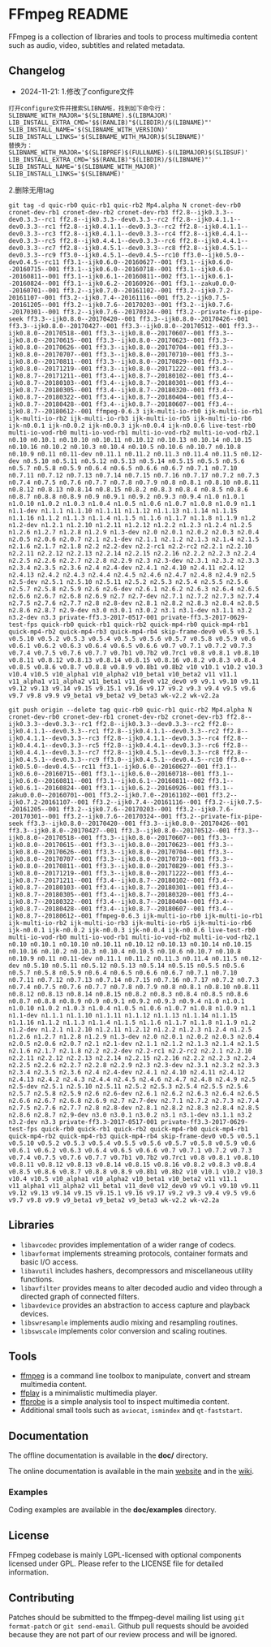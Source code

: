 FFmpeg README
=============

FFmpeg is a collection of libraries and tools to process multimedia content
such as audio, video, subtitles and related metadata.

## Changelog
* 2024-11-21:
1.修改了configure文件
```shell
打开configure文件并搜索SLIBNAME，找到如下命令行：
SLIBNAME_WITH_MAJOR='$(SLIBNAME).$(LIBMAJOR)'
LIB_INSTALL_EXTRA_CMD='$$(RANLIB)"$(LIBDIR)/$(LIBNAME)"'
SLIB_INSTALL_NAME='$(SLIBNAME_WITH_VERSION)'
SLIB_INSTALL_LINKS='$(SLIBNAME_WITH_MAJOR)$(SLIBNAME)'
替换为：
SLIBNAME_WITH_MAJOR='$(SLIBPREF)$(FULLNAME)-$(LIBMAJOR)$(SLIBSUF)'
LIB_INSTALL_EXTRA_CMD='$$(RANLIB)"$(LIBDIR)/$(LIBNAME)"'
SLIB_INSTALL_NAME='$(SLIBNAME_WITH_MAJOR)'
SLIB_INSTALL_LINKS='$(SLIBNAME)'
```
2.删除无用tag

```shell
git tag -d quic-rb0 quic-rb1 quic-rb2 Mp4.alpha N cronet-dev-rb0 cronet-dev-rb1 cronet-dev-rb2 cronet-dev-rb3 ff2.8--ijk0.3.3--dev0.3.3--rc1 ff2.8--ijk0.3.3--dev0.3.3--rc2 ff2.8--ijk0.4.1.1--dev0.3.3--rc1 ff2.8--ijk0.4.1.1--dev0.3.3--rc2 ff2.8--ijk0.4.1.1--dev0.3.3--rc3 ff2.8--ijk0.4.1.1--dev0.3.3--rc4 ff2.8--ijk0.4.4.1--dev0.3.3--rc5 ff2.8--ijk0.4.4.1--dev0.3.3--rc6 ff2.8--ijk0.4.4.1--dev0.3.3--rc7 ff2.8--ijk0.4.5.1--dev0.3.3--rc8 ff2.8--ijk0.4.5.1--dev0.3.3--rc9 ff3.0--ijk0.4.5.1--dev0.4.5--rc10 ff3.0--ijk0.5.0--dev0.4.5--rc11 ff3.1--ijk0.6.0--20160627--001 ff3.1--ijk0.6.0--20160715--001 ff3.1--ijk0.6.0--20160718--001 ff3.1--ijk0.6.0--20160811--001 ff3.1--ijk0.6.1--20160811--002 ff3.1--ijk0.6.1--20160824--001 ff3.1--ijk0.6.2--20160926--001 ff3.1--zaku0.0.0--20160701--001 ff3.2--ijk0.7.0--20161102--001 ff3.2--ijk0.7.2-20161107--001 ff3.2--ijk0.7.4--20161116--001 ff3.2--ijk0.7.5--20161205--001 ff3.2--ijk0.7.6--20170203--001 ff3.2--ijk0.7.6--20170301--001 ff3.2--ijk0.7.6--20170324--001 ff3.2--private-fix-pipe-seek ff3.3--ijk0.8.0--20170420--001 ff3.3--ijk0.8.0--20170426--001 ff3.3--ijk0.8.0--20170427--001 ff3.3--ijk0.8.0--20170512--001 ff3.3--ijk0.8.0--20170518--001 ff3.3--ijk0.8.0--20170607--001 ff3.3--ijk0.8.0--20170615--001 ff3.3--ijk0.8.0--20170623--001 ff3.3--ijk0.8.0--20170626--001 ff3.3--ijk0.8.0--20170704--001 ff3.3--ijk0.8.0--20170707--001 ff3.3--ijk0.8.0--20170710--001 ff3.3--ijk0.8.0--20170811--001 ff3.3--ijk0.8.0--20170829--001 ff3.3--ijk0.8.0--20171219--001 ff3.3--ijk0.8.0--20171222--001 ff3.4--ijk0.8.7--20171211--001 ff3.4--ijk0.8.7--20180102--001 ff3.4--ijk0.8.7--20180103--001 ff3.4--ijk0.8.7--20180301--001 ff3.4--ijk0.8.7--20180305--001 ff3.4--ijk0.8.7--20180320--001 ff3.4--ijk0.8.7--20180322--001 ff3.4--ijk0.8.7--20180404--001 ff3.4--ijk0.8.7--20180428--001 ff3.4--ijk0.8.7--20180607--001 ff3.4--ijk0.8.7--20180612--001 ffmpeg-0.6.3 ijk-multi-io-rb0 ijk-multi-io-rb1 ijk-multi-io-rb2 ijk-multi-io-rb3 ijk-multi-io-rb5 ijk-multi-io-rb6 ijk-n0.0.1 ijk-n0.0.2 ijk-n0.0.3 ijk-n0.0.4 ijk-n0.0.6 live-test-rb0 multi-io-vod-rb0 multi-io-vod-rb1 multi-io-vod-rb2 multi-io-vod-rb2.1 n0.10 n0.10.1 n0.10.10 n0.10.11 n0.10.12 n0.10.13 n0.10.14 n0.10.15 n0.10.16 n0.10.2 n0.10.3 n0.10.4 n0.10.5 n0.10.6 n0.10.7 n0.10.8 n0.10.9 n0.11 n0.11-dev n0.11.1 n0.11.2 n0.11.3 n0.11.4 n0.11.5 n0.12-dev n0.5.10 n0.5.11 n0.5.12 n0.5.13 n0.5.14 n0.5.15 n0.5.5 n0.5.6 n0.5.7 n0.5.8 n0.5.9 n0.6.4 n0.6.5 n0.6.6 n0.6.7 n0.7.1 n0.7.10 n0.7.11 n0.7.12 n0.7.13 n0.7.14 n0.7.15 n0.7.16 n0.7.17 n0.7.2 n0.7.3 n0.7.4 n0.7.5 n0.7.6 n0.7.7 n0.7.8 n0.7.9 n0.8 n0.8.1 n0.8.10 n0.8.11 n0.8.12 n0.8.13 n0.8.14 n0.8.15 n0.8.2 n0.8.3 n0.8.4 n0.8.5 n0.8.6 n0.8.7 n0.8.8 n0.8.9 n0.9 n0.9.1 n0.9.2 n0.9.3 n0.9.4 n1.0 n1.0.1 n1.0.10 n1.0.2 n1.0.3 n1.0.4 n1.0.5 n1.0.6 n1.0.7 n1.0.8 n1.0.9 n1.1 n1.1-dev n1.1.1 n1.1.10 n1.1.11 n1.1.12 n1.1.13 n1.1.14 n1.1.15 n1.1.16 n1.1.2 n1.1.3 n1.1.4 n1.1.5 n1.1.6 n1.1.7 n1.1.8 n1.1.9 n1.2 n1.2-dev n1.2.1 n1.2.10 n1.2.11 n1.2.12 n1.2.2 n1.2.3 n1.2.4 n1.2.5 n1.2.6 n1.2.7 n1.2.8 n1.2.9 n1.3-dev n2.0 n2.0.1 n2.0.2 n2.0.3 n2.0.4 n2.0.5 n2.0.6 n2.0.7 n2.1 n2.1-dev n2.1.1 n2.1.2 n2.1.3 n2.1.4 n2.1.5 n2.1.6 n2.1.7 n2.1.8 n2.2 n2.2-dev n2.2-rc1 n2.2-rc2 n2.2.1 n2.2.10 n2.2.11 n2.2.12 n2.2.13 n2.2.14 n2.2.15 n2.2.16 n2.2.2 n2.2.3 n2.2.4 n2.2.5 n2.2.6 n2.2.7 n2.2.8 n2.2.9 n2.3 n2.3-dev n2.3.1 n2.3.2 n2.3.3 n2.3.4 n2.3.5 n2.3.6 n2.4 n2.4-dev n2.4.1 n2.4.10 n2.4.11 n2.4.12 n2.4.13 n2.4.2 n2.4.3 n2.4.4 n2.4.5 n2.4.6 n2.4.7 n2.4.8 n2.4.9 n2.5 n2.5-dev n2.5.1 n2.5.10 n2.5.11 n2.5.2 n2.5.3 n2.5.4 n2.5.5 n2.5.6 n2.5.7 n2.5.8 n2.5.9 n2.6 n2.6-dev n2.6.1 n2.6.2 n2.6.3 n2.6.4 n2.6.5 n2.6.6 n2.6.7 n2.6.8 n2.6.9 n2.7 n2.7-dev n2.7.1 n2.7.2 n2.7.3 n2.7.4 n2.7.5 n2.7.6 n2.7.7 n2.8 n2.8-dev n2.8.1 n2.8.2 n2.8.3 n2.8.4 n2.8.5 n2.8.6 n2.8.7 n2.9-dev n3.0 n3.0.1 n3.0.2 n3.1 n3.1-dev n3.1.1 n3.2 n3.2-dev n3.3 private-ff3.3-2017-0517-001 private-ff3.3-2017-0629-test-fps quick-rb0 quick-rb1 quick-rb2 quick-mp4-rb0 quick-mp4-rb1 quick-mp4-rb2 quick-mp4-rb3 quick-mp4-rb4 skip-frame-dev0 v0.5 v0.5.1 v0.5.10 v0.5.2 v0.5.3 v0.5.4 v0.5.5 v0.5.6 v0.5.7 v0.5.8 v0.5.9 v0.6 v0.6.1 v0.6.2 v0.6.3 v0.6.4 v0.6.5 v0.6.6 v0.7 v0.7.1 v0.7.2 v0.7.3 v0.7.4 v0.7.5 v0.7.6 v0.7.7 v0.7b1 v0.7b2 v0.7rc1 v0.8 v0.8.1 v0.8.10 v0.8.11 v0.8.12 v0.8.13 v0.8.14 v0.8.15 v0.8.16 v0.8.2 v0.8.3 v0.8.4 v0.8.5 v0.8.6 v0.8.7 v0.8.8 v0.8.9 v0.8b1 v0.8b2 v10 v10.1 v10.2 v10.3 v10.4 v10.5 v10_alpha1 v10_alpha2 v10_beta1 v10_beta2 v11 v11.1 v11_alpha1 v11_alpha2 v11_beta1 v11_dev0 v12_dev0 v9 v9.1 v9.10 v9.11 v9.12 v9.13 v9.14 v9.15 v9.15.1 v9.16 v9.17 v9.2 v9.3 v9.4 v9.5 v9.6 v9.7 v9.8 v9.9 v9_beta1 v9_beta2 v9_beta3 wk-v2.2 wk-v2.2a

git push origin --delete tag quic-rb0 quic-rb1 quic-rb2 Mp4.alpha N cronet-dev-rb0 cronet-dev-rb1 cronet-dev-rb2 cronet-dev-rb3 ff2.8--ijk0.3.3--dev0.3.3--rc1 ff2.8--ijk0.3.3--dev0.3.3--rc2 ff2.8--ijk0.4.1.1--dev0.3.3--rc1 ff2.8--ijk0.4.1.1--dev0.3.3--rc2 ff2.8--ijk0.4.1.1--dev0.3.3--rc3 ff2.8--ijk0.4.1.1--dev0.3.3--rc4 ff2.8--ijk0.4.4.1--dev0.3.3--rc5 ff2.8--ijk0.4.4.1--dev0.3.3--rc6 ff2.8--ijk0.4.4.1--dev0.3.3--rc7 ff2.8--ijk0.4.5.1--dev0.3.3--rc8 ff2.8--ijk0.4.5.1--dev0.3.3--rc9 ff3.0--ijk0.4.5.1--dev0.4.5--rc10 ff3.0--ijk0.5.0--dev0.4.5--rc11 ff3.1--ijk0.6.0--20160627--001 ff3.1--ijk0.6.0--20160715--001 ff3.1--ijk0.6.0--20160718--001 ff3.1--ijk0.6.0--20160811--001 ff3.1--ijk0.6.1--20160811--002 ff3.1--ijk0.6.1--20160824--001 ff3.1--ijk0.6.2--20160926--001 ff3.1--zaku0.0.0--20160701--001 ff3.2--ijk0.7.0--20161102--001 ff3.2--ijk0.7.2-20161107--001 ff3.2--ijk0.7.4--20161116--001 ff3.2--ijk0.7.5--20161205--001 ff3.2--ijk0.7.6--20170203--001 ff3.2--ijk0.7.6--20170301--001 ff3.2--ijk0.7.6--20170324--001 ff3.2--private-fix-pipe-seek ff3.3--ijk0.8.0--20170420--001 ff3.3--ijk0.8.0--20170426--001 ff3.3--ijk0.8.0--20170427--001 ff3.3--ijk0.8.0--20170512--001 ff3.3--ijk0.8.0--20170518--001 ff3.3--ijk0.8.0--20170607--001 ff3.3--ijk0.8.0--20170615--001 ff3.3--ijk0.8.0--20170623--001 ff3.3--ijk0.8.0--20170626--001 ff3.3--ijk0.8.0--20170704--001 ff3.3--ijk0.8.0--20170707--001 ff3.3--ijk0.8.0--20170710--001 ff3.3--ijk0.8.0--20170811--001 ff3.3--ijk0.8.0--20170829--001 ff3.3--ijk0.8.0--20171219--001 ff3.3--ijk0.8.0--20171222--001 ff3.4--ijk0.8.7--20171211--001 ff3.4--ijk0.8.7--20180102--001 ff3.4--ijk0.8.7--20180103--001 ff3.4--ijk0.8.7--20180301--001 ff3.4--ijk0.8.7--20180305--001 ff3.4--ijk0.8.7--20180320--001 ff3.4--ijk0.8.7--20180322--001 ff3.4--ijk0.8.7--20180404--001 ff3.4--ijk0.8.7--20180428--001 ff3.4--ijk0.8.7--20180607--001 ff3.4--ijk0.8.7--20180612--001 ffmpeg-0.6.3 ijk-multi-io-rb0 ijk-multi-io-rb1 ijk-multi-io-rb2 ijk-multi-io-rb3 ijk-multi-io-rb5 ijk-multi-io-rb6 ijk-n0.0.1 ijk-n0.0.2 ijk-n0.0.3 ijk-n0.0.4 ijk-n0.0.6 live-test-rb0 multi-io-vod-rb0 multi-io-vod-rb1 multi-io-vod-rb2 multi-io-vod-rb2.1 n0.10 n0.10.1 n0.10.10 n0.10.11 n0.10.12 n0.10.13 n0.10.14 n0.10.15 n0.10.16 n0.10.2 n0.10.3 n0.10.4 n0.10.5 n0.10.6 n0.10.7 n0.10.8 n0.10.9 n0.11 n0.11-dev n0.11.1 n0.11.2 n0.11.3 n0.11.4 n0.11.5 n0.12-dev n0.5.10 n0.5.11 n0.5.12 n0.5.13 n0.5.14 n0.5.15 n0.5.5 n0.5.6 n0.5.7 n0.5.8 n0.5.9 n0.6.4 n0.6.5 n0.6.6 n0.6.7 n0.7.1 n0.7.10 n0.7.11 n0.7.12 n0.7.13 n0.7.14 n0.7.15 n0.7.16 n0.7.17 n0.7.2 n0.7.3 n0.7.4 n0.7.5 n0.7.6 n0.7.7 n0.7.8 n0.7.9 n0.8 n0.8.1 n0.8.10 n0.8.11 n0.8.12 n0.8.13 n0.8.14 n0.8.15 n0.8.2 n0.8.3 n0.8.4 n0.8.5 n0.8.6 n0.8.7 n0.8.8 n0.8.9 n0.9 n0.9.1 n0.9.2 n0.9.3 n0.9.4 n1.0 n1.0.1 n1.0.10 n1.0.2 n1.0.3 n1.0.4 n1.0.5 n1.0.6 n1.0.7 n1.0.8 n1.0.9 n1.1 n1.1-dev n1.1.1 n1.1.10 n1.1.11 n1.1.12 n1.1.13 n1.1.14 n1.1.15 n1.1.16 n1.1.2 n1.1.3 n1.1.4 n1.1.5 n1.1.6 n1.1.7 n1.1.8 n1.1.9 n1.2 n1.2-dev n1.2.1 n1.2.10 n1.2.11 n1.2.12 n1.2.2 n1.2.3 n1.2.4 n1.2.5 n1.2.6 n1.2.7 n1.2.8 n1.2.9 n1.3-dev n2.0 n2.0.1 n2.0.2 n2.0.3 n2.0.4 n2.0.5 n2.0.6 n2.0.7 n2.1 n2.1-dev n2.1.1 n2.1.2 n2.1.3 n2.1.4 n2.1.5 n2.1.6 n2.1.7 n2.1.8 n2.2 n2.2-dev n2.2-rc1 n2.2-rc2 n2.2.1 n2.2.10 n2.2.11 n2.2.12 n2.2.13 n2.2.14 n2.2.15 n2.2.16 n2.2.2 n2.2.3 n2.2.4 n2.2.5 n2.2.6 n2.2.7 n2.2.8 n2.2.9 n2.3 n2.3-dev n2.3.1 n2.3.2 n2.3.3 n2.3.4 n2.3.5 n2.3.6 n2.4 n2.4-dev n2.4.1 n2.4.10 n2.4.11 n2.4.12 n2.4.13 n2.4.2 n2.4.3 n2.4.4 n2.4.5 n2.4.6 n2.4.7 n2.4.8 n2.4.9 n2.5 n2.5-dev n2.5.1 n2.5.10 n2.5.11 n2.5.2 n2.5.3 n2.5.4 n2.5.5 n2.5.6 n2.5.7 n2.5.8 n2.5.9 n2.6 n2.6-dev n2.6.1 n2.6.2 n2.6.3 n2.6.4 n2.6.5 n2.6.6 n2.6.7 n2.6.8 n2.6.9 n2.7 n2.7-dev n2.7.1 n2.7.2 n2.7.3 n2.7.4 n2.7.5 n2.7.6 n2.7.7 n2.8 n2.8-dev n2.8.1 n2.8.2 n2.8.3 n2.8.4 n2.8.5 n2.8.6 n2.8.7 n2.9-dev n3.0 n3.0.1 n3.0.2 n3.1 n3.1-dev n3.1.1 n3.2 n3.2-dev n3.3 private-ff3.3-2017-0517-001 private-ff3.3-2017-0629-test-fps quick-rb0 quick-rb1 quick-rb2 quick-mp4-rb0 quick-mp4-rb1 quick-mp4-rb2 quick-mp4-rb3 quick-mp4-rb4 skip-frame-dev0 v0.5 v0.5.1 v0.5.10 v0.5.2 v0.5.3 v0.5.4 v0.5.5 v0.5.6 v0.5.7 v0.5.8 v0.5.9 v0.6 v0.6.1 v0.6.2 v0.6.3 v0.6.4 v0.6.5 v0.6.6 v0.7 v0.7.1 v0.7.2 v0.7.3 v0.7.4 v0.7.5 v0.7.6 v0.7.7 v0.7b1 v0.7b2 v0.7rc1 v0.8 v0.8.1 v0.8.10 v0.8.11 v0.8.12 v0.8.13 v0.8.14 v0.8.15 v0.8.16 v0.8.2 v0.8.3 v0.8.4 v0.8.5 v0.8.6 v0.8.7 v0.8.8 v0.8.9 v0.8b1 v0.8b2 v10 v10.1 v10.2 v10.3 v10.4 v10.5 v10_alpha1 v10_alpha2 v10_beta1 v10_beta2 v11 v11.1 v11_alpha1 v11_alpha2 v11_beta1 v11_dev0 v12_dev0 v9 v9.1 v9.10 v9.11 v9.12 v9.13 v9.14 v9.15 v9.15.1 v9.16 v9.17 v9.2 v9.3 v9.4 v9.5 v9.6 v9.7 v9.8 v9.9 v9_beta1 v9_beta2 v9_beta3 wk-v2.2 wk-v2.2a

```

## Libraries

* `libavcodec` provides implementation of a wider range of codecs.
* `libavformat` implements streaming protocols, container formats and basic I/O access.
* `libavutil` includes hashers, decompressors and miscellaneous utility functions.
* `libavfilter` provides means to alter decoded audio and video through a directed graph of connected filters.
* `libavdevice` provides an abstraction to access capture and playback devices.
* `libswresample` implements audio mixing and resampling routines.
* `libswscale` implements color conversion and scaling routines.

## Tools

* [ffmpeg](https://ffmpeg.org/ffmpeg.html) is a command line toolbox to
  manipulate, convert and stream multimedia content.
* [ffplay](https://ffmpeg.org/ffplay.html) is a minimalistic multimedia player.
* [ffprobe](https://ffmpeg.org/ffprobe.html) is a simple analysis tool to inspect
  multimedia content.
* Additional small tools such as `aviocat`, `ismindex` and `qt-faststart`.

## Documentation

The offline documentation is available in the **doc/** directory.

The online documentation is available in the main [website](https://ffmpeg.org)
and in the [wiki](https://trac.ffmpeg.org).

### Examples

Coding examples are available in the **doc/examples** directory.

## License

FFmpeg codebase is mainly LGPL-licensed with optional components licensed under
GPL. Please refer to the LICENSE file for detailed information.

## Contributing

Patches should be submitted to the ffmpeg-devel mailing list using
`git format-patch` or `git send-email`. Github pull requests should be
avoided because they are not part of our review process and will be ignored.
